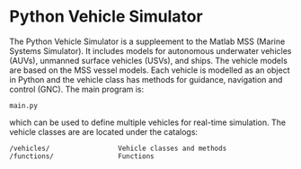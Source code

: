 # Python Vehicle Simulator

The Python Vehicle Simulator is a suppleement to the Matlab MSS (Marine Systems Simulator). It includes models for autonomous underwater vehicles (AUVs), unmanned surface vehicles (USVs), and ships. The vehicle models are based on the MSS vessel models. Each vehicle is modelled as an object in Python and the vehicle class has methods for guidance, navigation and control (GNC). The main program is:

    main.py  
    
which can be used to define multiple vehicles for real-time simulation. The vehicle classes are
are located under the catalogs: 

    /vehicles/                 Vehicle classes and methods  
    /functions/                Functions 
    
